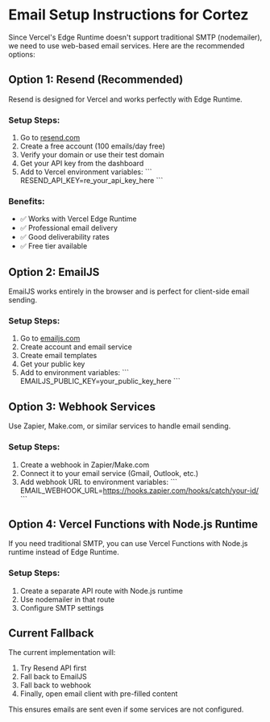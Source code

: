 # Email Setup Instructions for Cortez

Since Vercel's Edge Runtime doesn't support traditional SMTP (nodemailer), we need to use web-based email services. Here are the recommended options:

## Option 1: Resend (Recommended)

Resend is designed for Vercel and works perfectly with Edge Runtime.

### Setup Steps:
1. Go to [resend.com](https://resend.com)
2. Create a free account (100 emails/day free)
3. Verify your domain or use their test domain
4. Get your API key from the dashboard
5. Add to Vercel environment variables:
   \`\`\`
   RESEND_API_KEY=re_your_api_key_here
   \`\`\`

### Benefits:
- ✅ Works with Vercel Edge Runtime
- ✅ Professional email delivery
- ✅ Good deliverability rates
- ✅ Free tier available

## Option 2: EmailJS

EmailJS works entirely in the browser and is perfect for client-side email sending.

### Setup Steps:
1. Go to [emailjs.com](https://emailjs.com)
2. Create account and email service
3. Create email templates
4. Get your public key
5. Add to environment variables:
   \`\`\`
   EMAILJS_PUBLIC_KEY=your_public_key_here
   \`\`\`

## Option 3: Webhook Services

Use Zapier, Make.com, or similar services to handle email sending.

### Setup Steps:
1. Create a webhook in Zapier/Make.com
2. Connect it to your email service (Gmail, Outlook, etc.)
3. Add webhook URL to environment variables:
   \`\`\`
   EMAIL_WEBHOOK_URL=https://hooks.zapier.com/hooks/catch/your-id/
   \`\`\`

## Option 4: Vercel Functions with Node.js Runtime

If you need traditional SMTP, you can use Vercel Functions with Node.js runtime instead of Edge Runtime.

### Setup Steps:
1. Create a separate API route with Node.js runtime
2. Use nodemailer in that route
3. Configure SMTP settings

## Current Fallback

The current implementation will:
1. Try Resend API first
2. Fall back to EmailJS
3. Fall back to webhook
4. Finally, open email client with pre-filled content

This ensures emails are sent even if some services are not configured.
